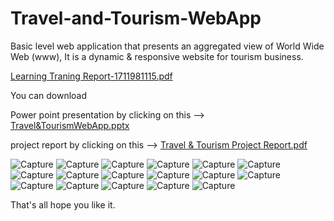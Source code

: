 # Travel-and-Tourism-WebApp
Basic level web application that presents an aggregated view of World Wide Web (www), It is a dynamic & responsive website for tourism business.

[Learning Traning Report-1711981115.pdf](https://github.com/harshthakur548/Travel-and-Tourism-WebApp/files/6872121/Learning.Traning.Report-1711981115.pdf)

You can download

Power point presentation by clicking on this --> [Travel&TourismWebApp.pptx](https://github.com/harshthakur548/Travel-and-Tourism-WebApp/files/6872117/Travel.TourismWebApp.pptx)

project report by clicking on this --> [Travel & Tourism Project Report.pdf](https://github.com/harshthakur548/Travel-and-Tourism-WebApp/files/6872096/Travel.Tourism.Project.Report.pdf)


![Capture](https://user-images.githubusercontent.com/48183983/126862190-856082b2-d96c-4add-8639-a283bb398a3b.PNG)
![Capture](https://user-images.githubusercontent.com/48183983/126862274-bd256b5b-ab16-4d82-b790-b1d71438b50c.PNG)
![Capture](https://user-images.githubusercontent.com/48183983/126862322-90cb8845-0b5d-487a-af0a-f0c170115182.PNG)
![Capture](https://user-images.githubusercontent.com/48183983/126862398-9b855f7b-8bbf-43e9-b70a-c5adac1b0da0.PNG)
![Capture](https://user-images.githubusercontent.com/48183983/126862418-92e40e44-bc49-42f3-a37e-fa5fd4079dca.PNG)
![Capture](https://user-images.githubusercontent.com/48183983/126862437-86af5bc0-3bc7-4fb6-9c30-45d973b83084.PNG)
![Capture](https://user-images.githubusercontent.com/48183983/126862450-457a5d32-1083-47c7-9e3e-e9f6eb0d52ab.PNG)
![Capture](https://user-images.githubusercontent.com/48183983/126862469-b1973777-5281-468c-adb5-1719e3a0c4e1.PNG)
![Capture](https://user-images.githubusercontent.com/48183983/126862481-9b0bc5c2-f205-4a36-8426-9e40393acce7.PNG)
![Capture](https://user-images.githubusercontent.com/48183983/126862493-80311d54-424f-45cf-864b-42745973de72.PNG)
![Capture](https://user-images.githubusercontent.com/48183983/126862500-3d91359f-81de-4113-88d9-768a0d77906f.PNG)
![Capture](https://user-images.githubusercontent.com/48183983/126862517-ab498c91-0063-4e29-bdb1-f0ac1ce1e950.PNG)
![Capture](https://user-images.githubusercontent.com/48183983/126862539-a52c62f1-b3f9-48a4-93c9-9cf44bf0dc3a.PNG)
![Capture](https://user-images.githubusercontent.com/48183983/126862553-40eb52fc-1fbc-43df-aee3-c46b3e4c472c.PNG)
![Capture](https://user-images.githubusercontent.com/48183983/126862559-58ac25b7-3f0b-497a-8e72-8f6ac5e5f770.PNG)
![Capture](https://user-images.githubusercontent.com/48183983/126862571-0d173e27-119b-4a1e-b690-ee3a54cb9d71.PNG)
![Capture](https://user-images.githubusercontent.com/48183983/126862588-9ee9c6a4-c0ea-4c7a-9588-629dd2a388ea.PNG)

That's all hope you like it.
